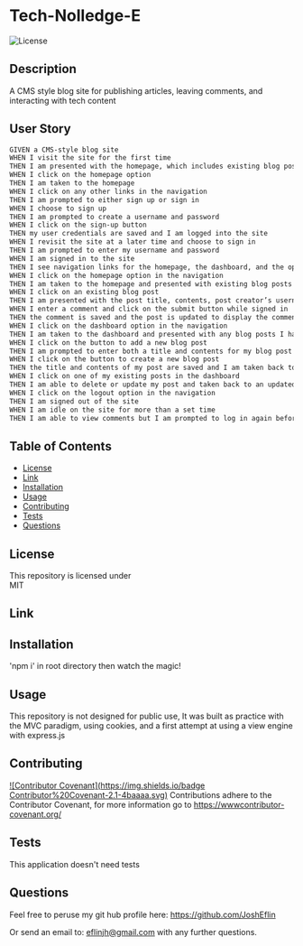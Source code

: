 # Tech-Nolledge-E
![License](https://img.shields.io/badge/license-MIT-blue?logo=github)

## Description
A CMS style blog site for publishing articles, leaving comments, and interacting with  tech content 

## User Story

```md
GIVEN a CMS-style blog site
WHEN I visit the site for the first time
THEN I am presented with the homepage, which includes existing blog posts if any have been posted; navigation links for the homepage and the dashboard; and the option to log in
WHEN I click on the homepage option
THEN I am taken to the homepage
WHEN I click on any other links in the navigation
THEN I am prompted to either sign up or sign in
WHEN I choose to sign up
THEN I am prompted to create a username and password
WHEN I click on the sign-up button
THEN my user credentials are saved and I am logged into the site
WHEN I revisit the site at a later time and choose to sign in
THEN I am prompted to enter my username and password
WHEN I am signed in to the site
THEN I see navigation links for the homepage, the dashboard, and the option to log out
WHEN I click on the homepage option in the navigation
THEN I am taken to the homepage and presented with existing blog posts that include the post title and the date created
WHEN I click on an existing blog post
THEN I am presented with the post title, contents, post creator’s username, and date created for that post and have the option to leave a comment
WHEN I enter a comment and click on the submit button while signed in
THEN the comment is saved and the post is updated to display the comment, the comment creator’s username, and the date created
WHEN I click on the dashboard option in the navigation
THEN I am taken to the dashboard and presented with any blog posts I have already created and the option to add a new blog post
WHEN I click on the button to add a new blog post
THEN I am prompted to enter both a title and contents for my blog post
WHEN I click on the button to create a new blog post
THEN the title and contents of my post are saved and I am taken back to an updated dashboard with my new blog post
WHEN I click on one of my existing posts in the dashboard
THEN I am able to delete or update my post and taken back to an updated dashboard
WHEN I click on the logout option in the navigation
THEN I am signed out of the site
WHEN I am idle on the site for more than a set time
THEN I am able to view comments but I am prompted to log in again before I can add, update, or delete comments
```


## Table of Contents
- [License](#license)
- [Link](#link)
- [Installation](#installation)
- [Usage](#usage)
- [Contributing](#contributing)
- [Tests](#tests)
- [Questions](#Questions)

## License
This repository is licensed under   
MIT

## Link

## Installation
'npm i' in root directory then watch the magic!

## Usage
This repository is not designed for public use, It was built as practice with the MVC paradigm, using cookies, and a first attempt at using a view engine with express.js

## Contributing
[![Contributor Covenant](https://img.shields.io/badge Contributor%20Covenant-2.1-4baaaa.svg)](code_of_conduct.md) Contributions adhere to the Contributor Covenant, for more information go to https://wwwcontributor-covenant.org/

## Tests
This application doesn't need tests

## Questions

Feel free to peruse my git hub profile here:
https://github.com/JoshEflin

Or send an email to:
eflinjh@gmail.com
with  any further questions.

  
 
